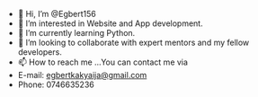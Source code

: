 - 👋 Hi, I’m @Egbert156
- 👀 I’m interested in Website and App development.
- 🌱 I’m currently learning Python.
- 💞️ I’m looking to collaborate with expert mentors and my fellow developers.
- 📫 How to reach me ...You can contact me via
- E-mail: egbertkakyaija@gmail.com
- Phone: 0746635236

<!---
Egbert156/Egbert156 is a ✨ special ✨ repository because its `README.md` (this file) appears on your GitHub profile.
You can click the Preview link to take a look at your changes.
--->
